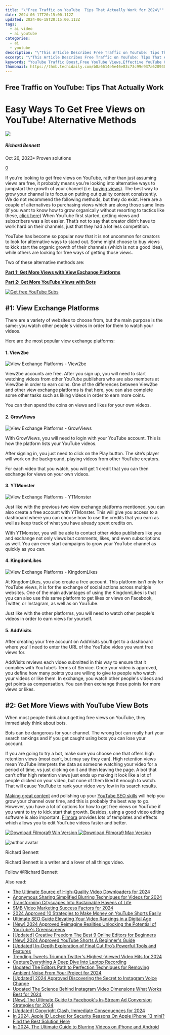 ```yaml
---
title: "\"Free Traffic on YouTube  Tips That Actually Work for 2024\""
date: 2024-06-17T20:15:00.112Z
updated: 2024-06-18T20:15:00.112Z
tags:
  - ai video
  - ai youtube
categories:
  - ai
  - youtube
description: "\"This Article Describes Free Traffic on YouTube: Tips That Actually Work for 2024\""
excerpt: "\"This Article Describes Free Traffic on YouTube: Tips That Actually Work for 2024\""
keywords: "YouTube Traffic Boost,Free YouTube Views,Effective YouTube Growth,YouTube SEO Strategies,YouTube Engagement Tips,YouTube Traffic Techniques,YouTube Promotion Methods"
thumbnail: https://thmb.techidaily.com/b8a6614e5e46e83c73c99e937a620940173ecb3e527c0b15c86864ff7f2cf4ce.png
---
```


## Free Traffic on YouTube: Tips That Actually Work

# Easy Ways To Get Free Views on YouTube! Alternative Methods

![](https://images.wondershare.com/filmora/article-images/richard-bennett.jpg)

##### Richard Bennett

 Oct 26, 2023• Proven solutions

[0](#commentsBoxSeoTemplate)

If you’re looking to get free views on YouTube, rather than just assuming views are free, it probably means you’re looking into alternative ways to jumpstart the growth of your channel (i.e. [buying views](https://www.filmora.io/community-blog/everything-you-need-to-know--how-to-buy-youtube-views-292.html)). The best way to grow your channel is to focus on putting out quality content consistently. We do not recommend the following methods, but they do exist. Here are a couple of alternatives to purchasing views which are along those same lines (if you want to know how to grow organically without resorting to tactics like these, [click here](https://www.filmora.io/community-blog/14-tactics-that-actually-work%21-how-to-gain-more-subscribers-300.html)) When YouTube first started, getting views and subscribers was a lot easier. That’s not to say that creator didn’t have to work hard on their channels, just that they had a lot less competition.

YouTube has become so popular now that it is not uncommon for creators to look for alternative ways to stand out. Some might choose to buy views to kick start the organic growth of their channels (which is not a good idea), while others are looking for free ways of getting those views.

Two of these alternative methods are:

[**Part 1: Get More Views with View Exchange Platforms**](#exchange)

[**Part 2: Get More YouTube Views with Bots**](#bots)

[![Get free YouTube Subs](https://images.wondershare.com/filmora/article-images/get-free-youtube-subs-banner.jpg)](https://tools.techidaily.com/wondershare/filmora/download/)

## #1: View Exchange Platforms

There are a variety of websites to choose from, but the main purpose is the same: you watch other people's videos in order for them to watch your videos.

Here are the most popular view exchange platforms:

#### 1. View2be

![View Exchange Platforms - View2be](https://images.wondershare.com/filmora/article-images/view2be-free-youtube-views.jpg)

View2be accounts are free. After you sign up, you will need to start watching videos from other YouTube publishers who are also members at View2be in order to earn coins. One of the differences between View2be and other view exchange platforms is that here, you can also complete some other tasks such as liking videos in order to earn more coins.

You can then spend the coins on views and likes for your own videos.

#### 2. GrowViews

![View Exchange Platforms - GrowViews](https://images.wondershare.com/filmora/article-images/grow-views-youtube-views-exchange.jpg)

With GrowViews, you will need to login with your YouTube account. This is how the platform lists your YouTube videos.

After signing in, you just need to click on the Play button. The site’s player will work on the background, playing videos from other YouTube creators.

For each video that you watch, you will get 1 credit that you can then exchange for views on your own videos.

#### 3. YTMonster

![View Exchange Platforms - YTMonster](https://images.wondershare.com/filmora/article-images/YTMonster-youtube-views-exchange-platform.jpg)

Just like with the previous two view exchange platforms mentioned, you can also create a free account with YTMonster. This will give you access to a dashboard where you can choose how to use the credits that you earn as well as keep track of what you have already spent credits on.

With YTMonster, you will be able to contact other video publishers like you and exchange not only views but comments, likes, and even subscriptions as well. You can even start campaigns to grow your YouTube channel as quickly as you can.

#### 4. KingdomLikes

![View Exchange Platforms - KingdomLikes](https://images.wondershare.com/filmora/article-images/KingdomLikes-youtube-views-exchange-platform.jpg)

At KingdomLikes, you also create a free account. This platform isn’t only for YouTube views, it is for the exchange of social actions across multiple websites. One of the main advantages of using the KingdomLikes is that you can also use this same platform to get likes or views on Facebook, Twitter, or Instagram, as well as on YouTube.

Just like with the other platforms, you will need to watch other people's videos in order to earn views for yourself.

#### 5. AddVisits

After creating your free account on AddVisits you'll get to a dashboard where you'll need to enter the URL of the YouTube video you want free views for.

AddVisits reviews each video submitted in this way to ensure that it complies with YouTube’s Terms of Service. Once your video is approved, you define how many points you are willing to give to people who watch your videos or like them. In exchange, you watch other people's videos and get points as compensation. You can then exchange those points for more views or likes.

## #2: Get More Views with YouTube View Bots

When most people think about getting free views on YouTube, they immediately think about bots.

Bots can be dangerous for your channel. The wrong bot can really hurt your search rankings and if you get caught using bots you can lose your account.

If you are going to try a bot, make sure you choose one that offers high retention views (most can’t, but may say they can). High retention views mean YouTube interprets the data as someone watching your video for a period of time, vs just clicking on it and then leaving the page. A bot that can’t offer high retention views just ends up making it look like a lot of people clicked on your video, but none of them liked it enough to watch. That will cause YouTube to rank your video very low in its search results.

[Making great content](https://www.filmora.io/community-blog/how-to-make-better-youtube-videos--278.html) and polishing up your [YouTube SEO skills](https://www.filmora.io/community-blog/4-steps-to-rank-higher-in-youtube%E2%80%99s-search-results-277.html) will help you grow your channel over time, and this is probably the best way to go. However, you have a lot of options for how to get free views on YouTube if you want to try to kick start that growth. Besides, using a good video editing software is also important. [Filmora](https://tools.techidaily.com/wondershare/filmora/download/) provides lots of templates and effects which allows you to edit YouTube videos faster and better.

[![Download Filmora9 Win Version](https://images.wondershare.com/filmora/guide/download-btn-win.jpg) ](https://tools.techidaily.com/wondershare/filmora/download/) [![Download Filmora9 Mac Version](https://images.wondershare.com/filmora/guide/download-btn-mac.jpg) ](https://tools.techidaily.com/wondershare/filmora/download/)

![author avatar](https://images.wondershare.com/filmora/article-images/richard-bennett.jpg)

Richard Bennett

Richard Bennett is a writer and a lover of all things video.

Follow @Richard Bennett


<ins class="adsbygoogle"
     style="display:block"
     data-ad-format="autorelaxed"
     data-ad-client="ca-pub-7571918770474297"
     data-ad-slot="1223367746"></ins>



<ins class="adsbygoogle"
     style="display:block"
     data-ad-client="ca-pub-7571918770474297"
     data-ad-slot="8358498916"
     data-ad-format="auto"
     data-full-width-responsive="true"></ins>

<span class="atpl-alsoreadstyle">Also read:</span>
<div><ul>
<li><a href="https://youtube-lab.techidaily.com/ltimate-source-of-high-quality-video-downloaders-for-2024/"><u>The Ultimate Source of High-Quality Video Downloaders for 2024</u></a></li>
<li><a href="https://youtube-lab.techidaily.com/mous-sharing-simplified-blurring-techniques-for-videos-for-2024/"><u>Anonymous Sharing Simplified  Blurring Techniques for Videos for 2024</u></a></li>
<li><a href="https://youtube-lab.techidaily.com/forming-cityscapes-into-sustainable-havens-of-life/"><u>Transforming Cityscapes Into Sustainable Havens of Life</u></a></li>
<li><a href="https://youtube-lab.techidaily.com/ideo-marketing-success-factors-for-2024/"><u>SMB Video Marketing Success Factors for 2024</u></a></li>
<li><a href="https://youtube-lab.techidaily.com/approved-10-strategies-to-make-money-on-youtube-shorts-easily/"><u>2024 Approved  10 Strategies to Make Money on YouTube Shorts Easily</u></a></li>
<li><a href="https://youtube-lab.techidaily.com/ate-seo-guide-elevating-your-video-rankings-in-a-digital-age/"><u>Ultimate SEO Guide  Elevating Your Video Rankings in a Digital Age</u></a></li>
<li><a href="https://youtube-lab.techidaily.com/024-approved-reimagine-realities-unlocking-the-potential-of-youtubes-greenscreens/"><u>[New] 2024 Approved  Reimagine Realities  Unlocking the Potential of YouTube's Greenscreens</u></a></li>
<li><a href="https://youtube-lab.techidaily.com/ed-creative-freedom-the-best-9-online-editors-for-beginners/"><u>[Updated] Creative Freedom  The Best 9 Online Editors for Beginners</u></a></li>
<li><a href="https://youtube-lab.techidaily.com/024-approved-youtube-shorts-a-beginners-guide/"><u>[New] 2024 Approved  YouTube Shorts  A Beginner's Guide</u></a></li>
<li><a href="https://some-knowledge.techidaily.com/updated-in-depth-exploration-of-final-cut-pros-powerful-tools-and-features/"><u>[Updated] In-Depth Exploration of Final Cut Pro’s Powerful Tools and Features</u></a></li>
<li><a href="https://twitter-videos.techidaily.com/trending-tweets-triumph-twitters-highest-viewed-video-hits-for-2024/"><u>Trending Tweets Triumph  Twitter's Highest-Viewed Video Hits for 2024</u></a></li>
<li><a href="https://screen-video-capture.techidaily.com/captureeverything-a-deep-dive-into-laptop-recording/"><u>CaptureEverything  A Deep Dive Into Laptop Recording</u></a></li>
<li><a href="https://voice-adjusting.techidaily.com/updated-the-editors-path-to-perfection-techniques-for-removing-ambient-noise-from-your-project-for-2024/"><u>Updated The Editors Path to Perfection Techniques for Removing Ambient Noise From Your Project for 2024</u></a></li>
<li><a href="https://instagram-video-files.techidaily.com/updated-2024-approved-discovering-the-secret-to-instagram-voice-change/"><u>[Updated] 2024 Approved  Discovering the Secret to Instagram Voice Change</u></a></li>
<li><a href="https://ai-driven-video-production.techidaily.com/updated-the-science-behind-instagram-video-dimensions-what-works-best-for-2024/"><u>Updated The Science Behind Instagram Video Dimensions What Works Best for 2024</u></a></li>
<li><a href="https://facebook-video-content.techidaily.com/new-the-ultimate-guide-to-facebooks-in-stream-ad-conversion-strategies-for-2024/"><u>[New] The Ultimate Guide to Facebook's In-Stream Ad Conversion Strategies for 2024</u></a></li>
<li><a href="https://facebook-video-files.techidaily.com/updated-copyright-clash-immediate-consequences-for-2024/"><u>[Updated] Copyright Clash, Immediate Consequences for 2024</u></a></li>
<li><a href="https://apple-account.techidaily.com/in-2024-apple-id-locked-for-security-reasons-on-apple-iphone-13-mini-find-the-best-solution-here-by-drfone-ios/"><u>In 2024, Apple ID Locked for Security Reasons On Apple iPhone 13 mini? Find the Best Solution Here</u></a></li>
<li><a href="https://ai-video-apps.techidaily.com/in-2024-the-ultimate-guide-to-blurring-videos-on-iphone-and-android/"><u>In 2024, The Ultimate Guide to Blurring Videos on iPhone and Android</u></a></li>
</ul></div>
